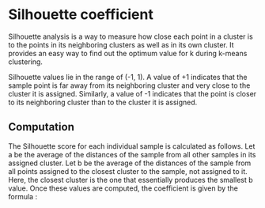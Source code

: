 # Silhouette coefficient
Silhouette analysis is a way to measure how close each point in a cluster is to the points in its neighboring clusters as well as in its own cluster. It provides an easy way to find out the optimum value for k during k-means clustering. 

Silhouette values lie in the range of (-1, 1). A value of +1 indicates that the sample point is far away from its neighboring cluster and very close to the cluster it is assigned. Similarly, a value of -1 indicates that the point is closer to its neighboring cluster than to the cluster it is assigned.
## Computation
The Silhouette score for each individual sample is calculated as follows. Let a be the average of the distances of the sample from all other samples in its assigned cluster. Let b be the average of the distances of the sample from all points assigned to the closest cluster to the sample, not assigned to it. Here, the closest cluster is the one that essentially produces the smallest b value. Once these values are computed, the coefficient is given by the formula :
